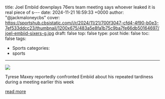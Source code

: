 title: Joel Embiid downplays 76ers team meeting says whoever leaked it is real piece of s---
date: 2024-11-21 16:59:33 +0000
author: "@jackmaloneycbs"
cover: https://sportshub.cbsistatic.com/i/r/2024/11/21/700f3047-cfd4-4f90-b0e3-7ef533ddcc23/thumbnail/1200x675/483a5e8fa1b75c9ba7fe66db50164697/joel-embiid-sixers-g.jpg
draft: false
top: false
type: post
hide: false
toc: false
tags:
  - Sports
categories:
  - sports
---

![](https://sportshub.cbsistatic.com/i/r/2024/11/21/700f3047-cfd4-4f90-b0e3-7ef533ddcc23/thumbnail/1200x675/483a5e8fa1b75c9ba7fe66db50164697/joel-embiid-sixers-g.jpg)

Tyrese Maxey reportedly confronted Embiid about his repeated tardiness during a meeting earlier this week

[read more](https://www.cbssports.com/nba/news/joel-embiid-downplays-76ers-team-meeting-says-whoever-leaked-it-is-real-piece-of-s/)
